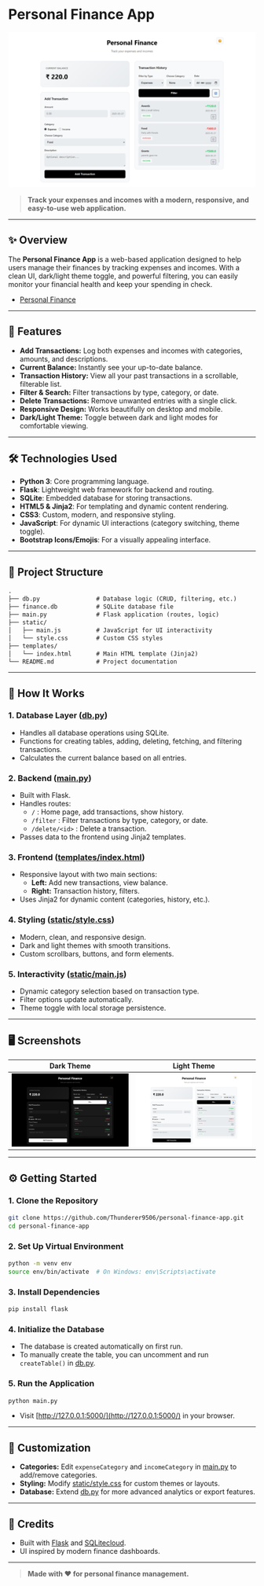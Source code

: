 # Personal Finance App

![Personal Finance App Screenshot](Images/Light%20Mode.png)

> **Track your expenses and incomes with a modern, responsive, and easy-to-use web application.**

---

## ✨ Overview

The **Personal Finance App** is a web-based application designed to help users manage their finances by tracking expenses and incomes. With a clean UI, dark/light theme toggle, and powerful filtering, you can easily monitor your financial health and keep your spending in check.

- [Personal Finance](Personal-Finance-App.onrender.com)

---

## 🚀 Features

- **Add Transactions:** Log both expenses and incomes with categories, amounts, and descriptions.
- **Current Balance:** Instantly see your up-to-date balance.
- **Transaction History:** View all your past transactions in a scrollable, filterable list.
- **Filter & Search:** Filter transactions by type, category, or date.
- **Delete Transactions:** Remove unwanted entries with a single click.
- **Responsive Design:** Works beautifully on desktop and mobile.
- **Dark/Light Theme:** Toggle between dark and light modes for comfortable viewing.

---

## 🛠️ Technologies Used

- **Python 3**: Core programming language.
- **Flask**: Lightweight web framework for backend and routing.
- **SQLite**: Embedded database for storing transactions.
- **HTML5 & Jinja2**: For templating and dynamic content rendering.
- **CSS3**: Custom, modern, and responsive styling.
- **JavaScript**: For dynamic UI interactions (category switching, theme toggle).
- **Bootstrap Icons/Emojis**: For a visually appealing interface.

---

## 📁 Project Structure

```
.
├── db.py                # Database logic (CRUD, filtering, etc.)
├── finance.db           # SQLite database file
├── main.py              # Flask application (routes, logic)
├── static/
│   ├── main.js          # JavaScript for UI interactivity
│   └── style.css        # Custom CSS styles
├── templates/
│   └── index.html       # Main HTML template (Jinja2)
└── README.md            # Project documentation
```

---

## 📝 How It Works

### 1. **Database Layer ([db.py](db.py))**

- Handles all database operations using SQLite.
- Functions for creating tables, adding, deleting, fetching, and filtering transactions.
- Calculates the current balance based on all entries.

### 2. **Backend ([main.py](main.py))**

- Built with Flask.
- Handles routes:
  - `/` : Home page, add transactions, show history.
  - `/filter` : Filter transactions by type, category, or date.
  - `/delete/<id>` : Delete a transaction.
- Passes data to the frontend using Jinja2 templates.

### 3. **Frontend ([templates/index.html](templates/index.html))**

- Responsive layout with two main sections:
  - **Left:** Add new transactions, view balance.
  - **Right:** Transaction history, filters.
- Uses Jinja2 for dynamic content (categories, history, etc.).

### 4. **Styling ([static/style.css](static/style.css))**

- Modern, clean, and responsive design.
- Dark and light themes with smooth transitions.
- Custom scrollbars, buttons, and form elements.

### 5. **Interactivity ([static/main.js](static/main.js))**

- Dynamic category selection based on transaction type.
- Filter options update automatically.
- Theme toggle with local storage persistence.

---

## 🖥️ Screenshots


| Dark Theme | Light Theme |
|:----------:|:-----------:|
| ![Dark](Images/Dark%20Mode.png) | ![Light](Images/Light%20Mode.png) |

---

## ⚙️ Getting Started

### 1. **Clone the Repository**

```sh
git clone https://github.com/Thunderer9506/personal-finance-app.git
cd personal-finance-app
```

### 2. **Set Up Virtual Environment**

```sh
python -m venv env
source env/bin/activate  # On Windows: env\Scripts\activate
```

### 3. **Install Dependencies**

```sh
pip install flask
```

### 4. **Initialize the Database**

- The database is created automatically on first run.
- To manually create the table, you can uncomment and run `createTable()` in [db.py](db.py).

### 5. **Run the Application**

```sh
python main.py
```

- Visit [http://127.0.0.1:5000/](http://127.0.0.1:5000/) in your browser.

---

## 🧩 Customization

- **Categories:** Edit `expenseCategory` and `incomeCategory` in [main.py](main.py) to add/remove categories.
- **Styling:** Modify [static/style.css](static/style.css) for custom themes or layouts.
- **Database:** Extend [db.py](db.py) for more advanced analytics or export features.

---

## 📝 Credits

- Built with [Flask](https://flask.palletsprojects.com/) and [SQLitecloud](https://www.sqlitecloud.org/).
- UI inspired by modern finance dashboards.

---


> **Made with ❤️ for personal finance management.**